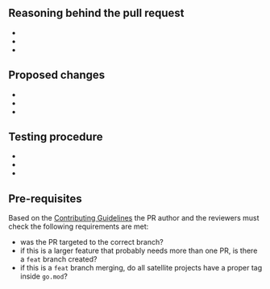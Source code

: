 ## Reasoning behind the pull request
- 
- 
- 
  
## Proposed changes
- 
- 
- 

## Testing procedure
- 
- 
- 

## Pre-requisites

Based on the [Contributing Guidelines](CONTRIBUTING.md#branches-management) the PR author and the reviewers must check the following requirements are met:
- was the PR targeted to the correct branch?
- if this is a larger feature that probably needs more than one PR, is there a `feat` branch created?
- if this is a `feat` branch merging, do all satellite projects have a proper tag inside `go.mod`?
